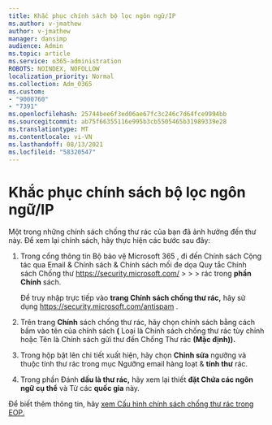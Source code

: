 ```yaml
---
title: Khắc phục chính sách bộ lọc ngôn ngữ/IP
ms.author: v-jmathew
author: v-jmathew
manager: dansimp
audience: Admin
ms.topic: article
ms.service: o365-administration
ROBOTS: NOINDEX, NOFOLLOW
localization_priority: Normal
ms.collection: Adm_O365
ms.custom:
- "9000760"
- "7391"
ms.openlocfilehash: 25744bee6f3ed06ae67fc3c246c7d64fce9994bb
ms.sourcegitcommit: ab75f66355116e995b3cb5505465b31989339e28
ms.translationtype: MT
ms.contentlocale: vi-VN
ms.lasthandoff: 08/13/2021
ms.locfileid: "58320547"
---
```

# <a name="fix-languageip-filter-policy"></a>Khắc phục chính sách bộ lọc ngôn ngữ/IP

Một trong những chính sách chống thư rác của bạn đã ảnh hưởng đến thư này. Để xem lại chính sách, hãy thực hiện các bước sau đây:

1. Trong cổng thông tin Bộ bảo vệ Microsoft 365 , đi đến Chính sách Cộng tác qua Email & Chính sách & Chính sách mối đe dọa Quy tắc Chính sách Chống thư <https://security.microsoft.com/>  \>  \>  \>  rác trong **phần Chính** sách.

   Để truy nhập trực tiếp vào **trang Chính sách chống thư rác,** hãy sử dụng <https://security.microsoft.com/antispam> .

2. Trên trang **Chính** sách chống thư rác, hãy chọn chính sách  bằng cách bấm  vào tên của chính sách **(** Loại là Chính sách chống thư rác tùy chỉnh hoặc Tên là Chính sách gửi thư đến Chống Thư rác **(Mặc định)).**
3. Trong hộp bật lên chi tiết xuất hiện, hãy chọn **Chỉnh sửa** ngưỡng và thuộc tính thư rác trong mục Ngưỡng email hàng loạt & **tính thư** rác.
4. Trong phần Đánh **dấu là thư rác,** hãy xem lại thiết **đặt Chứa các ngôn ngữ cụ thể** và Từ các **quốc gia** này.

Để biết thêm thông tin, hãy [xem Cấu hình chính sách chống thư rác trong EOP.](https://docs.microsoft.com/microsoft-365/security/office-365-security/configure-your-spam-filter-policies)
